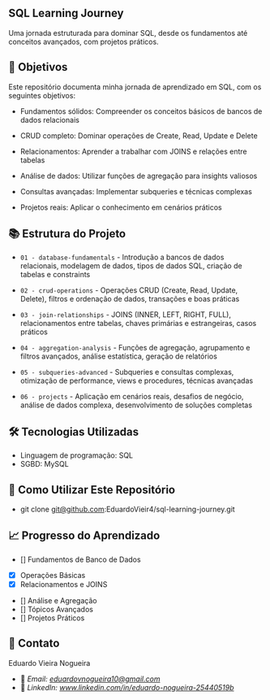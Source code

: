 ## SQL Learning Journey

Uma jornada estruturada para dominar SQL, desde os fundamentos até conceitos avançados, com projetos práticos.

## 🎯 Objetivos

Este repositório documenta minha jornada de aprendizado em SQL, com os seguintes objetivos:

- Fundamentos sólidos: Compreender os conceitos básicos de bancos de dados relacionais

- CRUD completo: Dominar operações de Create, Read, Update e Delete

- Relacionamentos: Aprender a trabalhar com JOINS e relações entre tabelas

- Análise de dados: Utilizar funções de agregação para insights valiosos

- Consultas avançadas: Implementar subqueries e técnicas complexas

- Projetos reais: Aplicar o conhecimento em cenários práticos

## 📚 Estrutura do Projeto

- `01 - database-fundamentals` - Introdução a bancos de dados relacionais, modelagem de dados, tipos de dados SQL, criação de tabelas e constraints

- `02 - crud-operations` - Operações CRUD (Create, Read, Update, Delete), filtros e ordenação de dados, transações e boas práticas

- `03 - join-relationships` - JOINS (INNER, LEFT, RIGHT, FULL), relacionamentos entre tabelas, chaves primárias e estrangeiras, casos práticos

- `04 - aggregation-analysis` - Funções de agregação, agrupamento e filtros avançados, análise estatística, geração de relatórios

- `05 - subqueries-advanced` - Subqueries e consultas complexas, otimização de performance, views e procedures, técnicas avançadas

- `06 - projects` - Aplicação em cenários reais, desafios de negócio, análise de dados complexa, desenvolvimento de soluções completas

## 🛠 Tecnologias Utilizadas

- Linguagem de programação: SQL
- SGBD: MySQL

## 🚀 Como Utilizar Este Repositório

- git clone git@github.com:EduardoVieir4/sql-learning-journey.git

## 📈 Progresso do Aprendizado

- [] Fundamentos de Banco de Dados
- [x] Operações Básicas
- [x] Relacionamentos e JOINS
- [] Análise e Agregação
- [] Tópicos Avançados
- [] Projetos Práticos

## 🤝 Contato

Eduardo Vieira Nogueira 
- 📧 *Email: eduardovnogueira10@gmail.com*
- 💼 *LinkedIn: www.linkedin.com/in/eduardo-nogueira-25440519b*

